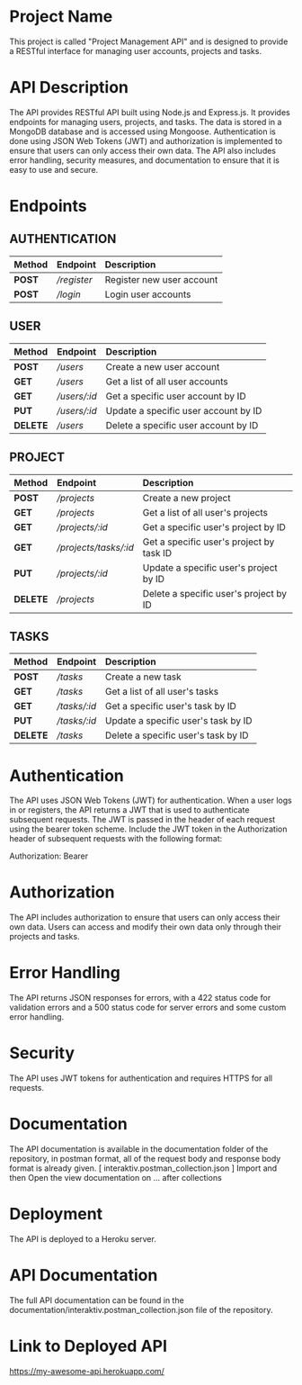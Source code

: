 # Project Name
This project is called "Project Management API" and is designed to provide a RESTful interface for managing user accounts, projects and tasks.

# API Description
The API provides RESTful API built using Node.js and Express.js. It provides endpoints for managing users, projects, and tasks. The data is stored in a MongoDB database and is accessed using Mongoose. Authentication is done using JSON Web Tokens (JWT) and authorization is implemented to ensure that users can only access their own data. The API also includes error handling, security measures, and documentation to ensure that it is easy to use and secure.

# Endpoints
## AUTHENTICATION 
| Method    |  Endpoint   | Description               |
|:----------|:------------|:--------------------------|
| **POST**  | _/register_ | Register new user account |
| **POST**  | _/login_    | Login user accounts       |

## USER
| Method      |  Endpoint    | Description                          |
|:------------|:-------------|:-------------------------------------|
| **POST**    | _/users_     | Create a new user account            |
| **GET**     | _/users_     | Get a list of all user accounts      |
| **GET**     | _/users/:id_ | Get a specific user account by ID    |
| **PUT**     | _/users/:id_ | Update a specific user account by ID |
| **DELETE**  | _/users_     | Delete a specific user account by ID |

## PROJECT
| Method      |  Endpoint             | Description                                 |
|:------------|:----------------------|:--------------------------------------------|
| **POST**    | _/projects_           | Create a new project                        |
| **GET**     | _/projects_           | Get a list of all user's projects           |
| **GET**     | _/projects/:id_       | Get a specific user's project by ID         |
| **GET**     | _/projects/tasks/:id_ | Get a specific user's project by task ID    |
| **PUT**     | _/projects/:id_       | Update a specific user's project by ID      |
| **DELETE**  | _/projects_           | Delete a specific user's project by ID      |

## TASKS
| Method      |  Endpoint    | Description                          |
|:------------|:-------------|:-------------------------------------|
| **POST**    | _/tasks_     | Create a new task                    |
| **GET**     | _/tasks_     | Get a list of all user's tasks      |
| **GET**     | _/tasks/:id_ | Get a specific user's task by ID    |
| **PUT**     | _/tasks/:id_ | Update a specific user's task by ID |
| **DELETE**  | _/tasks_     | Delete a specific user's task by ID |

# Authentication
The API uses JSON Web Tokens (JWT) for authentication. When a user logs in or registers, the API returns a JWT that is used to authenticate subsequent requests. The JWT is passed in the header of each request using the bearer token scheme.
Include the JWT token in the Authorization header of subsequent requests with the following format:

Authorization: Bearer <token>

# Authorization
The API includes authorization to ensure that users can only access their own data. Users can access and modify their own data only through their projects and tasks.

# Error Handling
The API returns JSON responses for errors, with a 422 status code for validation errors and a 500 status code for server errors and some custom error handling.

# Security
The API uses JWT tokens for authentication and requires HTTPS for all requests.

# Documentation
The API documentation is available in the documentation folder of the repository, in postman format, all of the request body and response body format is already given. [ interaktiv.postman_collection.json ]
Import and then Open the view documentation on ... after collections

# Deployment
The API is deployed to a Heroku server.

# API Documentation
The full API documentation can be found in the documentation/interaktiv.postman_collection.json file of the repository.

# Link to Deployed API
https://my-awesome-api.herokuapp.com/